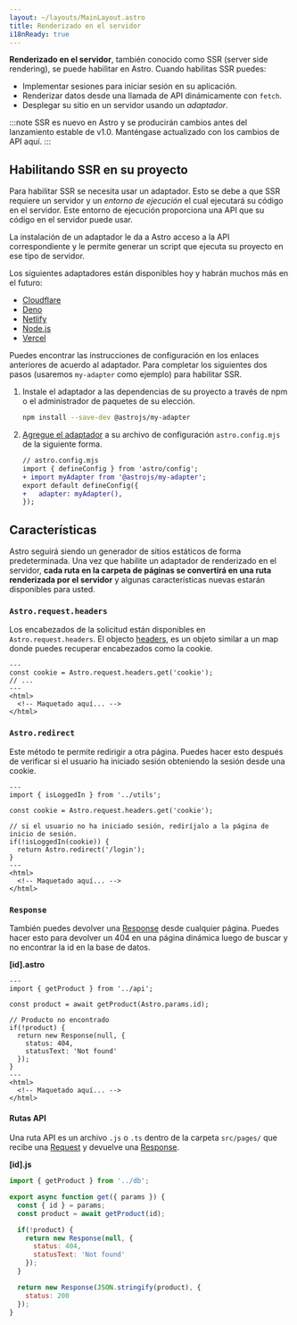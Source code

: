 ```yaml
---
layout: ~/layouts/MainLayout.astro
title: Renderizado en el servidor
i18nReady: true
---
```


**Renderizado en el servidor**, también conocido como SSR (server side rendering), se puede habilitar en Astro. Cuando habilitas SSR puedes:

- Implementar sesiones para iniciar sesión en su aplicación.
- Renderizar datos desde una llamada de API dinámicamente con `fetch`.
- Desplegar su sitio en un servidor usando un *adaptador*.

:::note
SSR es nuevo en Astro y se producirán cambios antes del lanzamiento estable de v1.0. Manténgase actualizado con los cambios de API aquí.
:::

## Habilitando SSR en su proyecto

Para habilitar SSR se necesita usar un adaptador. Esto se debe a que SSR requiere un servidor y un _entorno de ejecución_ el cual ejecutará su código en el servidor. Este entorno de ejecución proporciona una API que su código en el servidor puede usar.

La instalación de un adaptador le da a Astro acceso a la API correspondiente y le permite generar un script que ejecuta su proyecto en ese tipo de servidor.

Los siguientes adaptadores están disponibles hoy y habrán muchos más en el futuro:

- [Cloudflare](https://github.com/withastro/astro/tree/main/packages/integrations/cloudflare)
- [Deno](https://github.com/withastro/astro/tree/main/packages/integrations/deno)
- [Netlify](https://github.com/withastro/astro/tree/main/packages/integrations/netlify)
- [Node.js](https://github.com/withastro/astro/tree/main/packages/integrations/node)
- [Vercel](https://github.com/withastro/astro/tree/main/packages/integrations/vercel)

Puedes encontrar las instrucciones de configuración en los enlaces anteriores de acuerdo al adaptador. Para completar los siguientes dos pasos (usaremos `my-adapter` como ejemplo) para habilitar SSR.

1. Instale el adaptador a las dependencias de su proyecto a través de npm o el administrador de paquetes de su elección.

    ```bash
    npm install --save-dev @astrojs/my-adapter
    ```

2. [Agregue el adaptador](/es/reference/configuration-reference/) a su archivo de configuración `astro.config.mjs` de la siguiente forma. 

    ```diff
    // astro.config.mjs
    import { defineConfig } from 'astro/config';
    + import myAdapter from '@astrojs/my-adapter';
    export default defineConfig({
    +   adapter: myAdapter(),
    });
    ```

## Características

Astro seguirá siendo un generador de sitios estáticos de forma predeterminada. Una vez que habilite un adaptador de renderizado en el servidor, **cada ruta en la carpeta de páginas se convertirá en una ruta renderizada por el servidor** y algunas características nuevas estarán disponibles para usted.

### `Astro.request.headers`

Los encabezados de la solicitud están disponibles en `Astro.request.headers`. El objecto [headers](https://developer.mozilla.org/en-US/docs/Web/API/Headers), es un objeto similar a un map donde puedes recuperar encabezados como la cookie.

```astro
---
const cookie = Astro.request.headers.get('cookie');
// ...
---
<html>
  <!-- Maquetado aquí... -->
</html>
```

### `Astro.redirect`

Este método te permite redirigir a otra página. Puedes hacer esto después de verificar si el usuario ha iniciado sesión obteniendo la sesión desde una cookie.

```astro
---
import { isLoggedIn } from '../utils';

const cookie = Astro.request.headers.get('cookie');

// si el usuario no ha iniciado sesión, rediríjalo a la página de inicio de sesión.
if(!isLoggedIn(cookie)) {
  return Astro.redirect('/login');
}
---
<html>
  <!-- Maquetado aquí... -->
</html>
```

### `Response`

También puedes devolver una [Response](https://developer.mozilla.org/en-US/docs/Web/API/Response) desde cualquier página. Puedes hacer esto para devolver un 404 en una página dinámica luego de buscar y no encontrar la id en la base de datos.

__[id].astro__

```astro
---
import { getProduct } from '../api';

const product = await getProduct(Astro.params.id);

// Producto no encontrado
if(!product) {
  return new Response(null, {
    status: 404,
    statusText: 'Not found'
  });
}
---
<html>
  <!-- Maquetado aquí... -->
</html>
```

#### Rutas API

Una ruta API es un archivo `.js` o `.ts` dentro de la carpeta `src/pages/` que recibe una [Request](https://developer.mozilla.org/en-US/docs/Web/API/Solicitud) y devuelve una [Response](https://developer.mozilla.org/en-US/docs/Web/API/Response).

__[id].js__
```js
import { getProduct } from '../db';

export async function get({ params }) {
  const { id } = params;
  const product = await getProduct(id);

  if(!product) {
    return new Response(null, {
      status: 404,
      statusText: 'Not found'
    });
  }

  return new Response(JSON.stringify(product), {
    status: 200
  });
}
```
